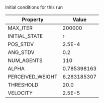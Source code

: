 Initial conditions for this run

| Property     | Value     |
|--------------|-----------|
|MAX_ITER|200000|
|INITIAL_STATE|r|
|POS_STDV|2.5E-4|
|ANG_STDV|0.2|
|NUM_AGENTS|110|
|ALPHA| 0.785398163|
|PERCEIVED_WEIGHT|6.283185307|
|THRESHOLD|20.0|
|VELOCITY|2.5E-5|